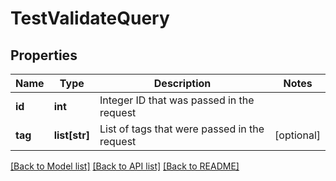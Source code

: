 # TestValidateQuery

## Properties
Name | Type | Description | Notes
------------ | ------------- | ------------- | -------------
**id** | **int** | Integer ID that was passed in the request | 
**tag** | **list[str]** | List of tags that were passed in the request | [optional] 

[[Back to Model list]](../README.md#documentation-for-models) [[Back to API list]](../README.md#documentation-for-api-endpoints) [[Back to README]](../README.md)

